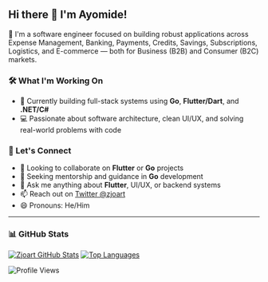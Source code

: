 ## Hi there 🙂 I'm Ayomide!

🚀 I'm a software engineer focused on building robust applications across Expense Management, Banking, Payments, Credits, Savings, Subscriptions, Logistics, and E-commerce — both for Business (B2B) and Consumer (B2C) markets.

### 🛠️ What I'm Working On
- 🌱 Currently building full-stack systems using **Go**, **Flutter/Dart**, and **.NET/C#**
- 💻 Passionate about software architecture, clean UI/UX, and solving real-world problems with code

### 🤝 Let's Connect
- 👯 Looking to collaborate on **Flutter** or **Go** projects
- 🤔 Seeking mentorship and guidance in **Go** development
- 💬 Ask me anything about **Flutter**, UI/UX, or backend systems
- 📫 Reach out on [Twitter @zjoart](https://twitter.com/devjoart?s=09)
- 😄 Pronouns: He/Him

---

### 📊 GitHub Stats

[![Zjoart GitHub Stats](https://github-readme-stats.vercel.app/api?username=zjoart&theme=cobalt&show_icons=true&line_height=40)](https://github.com/zjoart)
[![Top Languages](https://github-readme-stats.vercel.app/api/top-langs/?username=zjoart&theme=cobalt&show_icons=true)](https://github.com/zjoart)

![Profile Views](https://gpvc.arturio.dev/zjoart)
